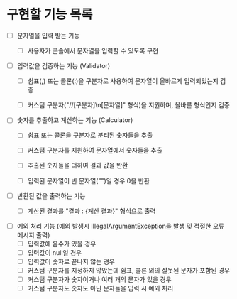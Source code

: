 # 구현할 기능 목록

- [ ] 문자열을 입력 받는 기능
    - [ ] 사용자가 콘솔에서 문자열을 입력할 수 있도록 구현


- [ ] 입력값을 검증하는 기능 (Validator)
    - [ ] 쉼표(,) 또는 콜론(:)을 구분자로 사용하여 문자열이 올바르게 입력되었는지 검증
    - [ ] 커스텀 구분자("//[구분자]\n[문자열]" 형식)을 지원하며, 올바른 형식인지 검증


- [ ] 숫자를 추출하고 계산하는 기능 (Calculator)
    - [ ] 쉼표 또는 콜론을 구분자로 분리된 숫자들을 추출
    - [ ] 커스텀 구분자를 지원하여 문자열에서 숫자들을 추출
    - [ ] 추출된 숫자들을 더하여 결과 값을 반환
    - [ ] 입력된 문자열이 빈 문자열("")일 경우 0을 반환


- [ ] 반환된 값을 출력하는 기능
    - [ ] 계산된 결과를 "결과 : {계산 결과}" 형식으로 출력


- [ ] 예외 처리 기능 (예외 발생시 IllegalArgumentException을 발생 및 적절한 오류 메시지 출력)
    - [ ] 입력값에 음수가 있을 경우
    - [ ] 입력값이 null일 경우
    - [ ] 입력값이 숫자로 끝나지 않는 경우
    - [ ] 커스텀 구분자를 지정하지 않았는데 쉼표, 콜론 외의 잘못된 문자가 포함된 경우
    - [ ] 커스텀 구분자가 숫자이거나 여러 개의 문자가 있을 경우
    - [ ] 커스텀 구분자도 숫자도 아닌 문자들을 입력 시 예외 처리